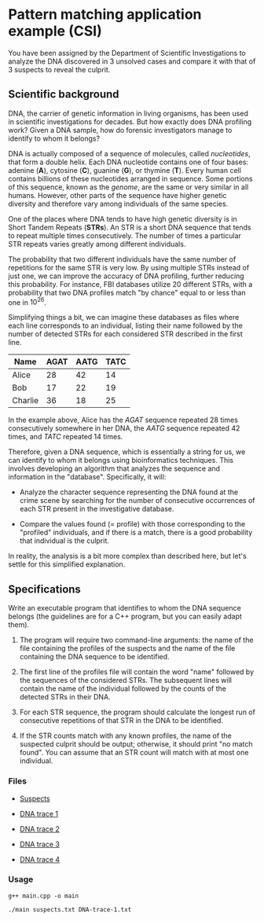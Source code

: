 # Pattern matching application example (CSI)

You have been assigned by the Department of Scientific Investigations to analyze the DNA discovered in 3 unsolved cases and compare it with that of 3 suspects to reveal the culprit.

## Scientific background

DNA, the carrier of genetic information in living organisms, has been used in scientific investigations for decades. But how exactly does DNA profiling work? Given a DNA sample, how do forensic investigators manage to identify to whom it belongs?

DNA is actually composed of a sequence of molecules, called _nucleotides_, that form a double helix. Each DNA nucleotide contains one of four bases: adenine (__A__), cytosine (__C__), guanine (__G__), or thymine (__T__). Every human cell contains billions of these nucleotides arranged in sequence. Some portions of this sequence, known as the _genome_, are the same or very similar in all humans. However, other parts of the sequence have higher genetic diversity and therefore vary among individuals of the same species.

One of the places where DNA tends to have high genetic diversity is in Short Tandem Repeats (__STRs__). An STR is a short DNA sequence that tends to repeat multiple times consecutively. The number of times a particular STR repeats varies greatly among different individuals.

The probability that two different individuals have the same number of repetitions for the same STR is very low. By using multiple STRs instead of just one, we can improve the accuracy of DNA profiling, further reducing this probability. For instance, FBI databases utilize 20 different STRs, with a probability that two DNA profiles match "by chance" equal to or less than one in $10^{26}$.

Simplifying things a bit, we can imagine these databases as files where each line corresponds to an individual, listing their name followed by the number of detected STRs for each considered STR described in the first line.

| Name    | AGAT | AATG | TATC |
|---------|------|------|------|
| Alice   | 28   | 42   | 14   |
| Bob     | 17   | 22   | 19   |
| Charlie | 36   | 18   | 25   |

In the example above, Alice has the _AGAT_ sequence repeated 28 times consecutively somewhere in her DNA, the _AATG_ sequence repeated 42 times, and _TATC_ repeated 14 times.

Therefore, given a DNA sequence, which is essentially a string for us, we can identify to whom it belongs using bioinformatics techniques. This involves developing an algorithm that analyzes the sequence and information in the "database". Specifically, it will:

- Analyze the character sequence representing the DNA found at the crime scene by searching for the number of consecutive occurrences of each STR present in the investigative database.

- Compare the values found (= profile) with those corresponding to the "profiled" individuals, and if there is a match, there is a good probability that individual is the culprit.

In reality, the analysis is a bit more complex than described here, but let's settle for this simplified explanation.

## Specifications

Write an executable program that identifies to whom the DNA sequence belongs (the guidelines are for a C++ program, but you can easily adapt them).

1. The program will require two command-line arguments: the name of the file containing the profiles of the suspects and the name of the file containing the DNA sequence to be identified.

2. The first line of the profiles file will contain the word "name" followed by the sequences of the considered STRs. The subsequent lines will contain the name of the individual followed by the counts of the detected STRs in their DNA.

3. For each STR sequence, the program should calculate the longest run of consecutive repetitions of that STR in the DNA to be identified.

4. If the STR counts match with any known profiles, the name of the suspected culprit should be output; otherwise, it should print "no match found". You can assume that an STR count will match with at most one individual.

### Files

- [Suspects](./dataset/suspects.txt)

- [DNA trace 1](./dataset/DNA-trace-1.txt)

- [DNA trace 2](./dataset/DNA-trace-2.txt)

- [DNA trace 3](./dataset/DNA-trace-3.txt)

- [DNA trace 4](./dataset/DNA-trace-4.txt)

### Usage

    g++ main.cpp -o main
    
    ./main suspects.txt DNA-trace-1.txt
